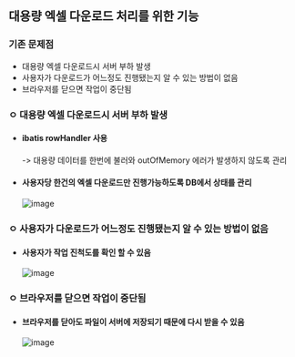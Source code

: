 ## 대용량 엑셀 다운로드 처리를 위한 기능

### 기존 문제점
 - 대용량 엑셀 다운로드시 서버 부하 발생
 - 사용자가 다운로드가 어느정도 진행됐는지 알 수 있는 방법이 없음
 - 브라우저를 닫으면 작업이 중단됨

### ㅇ 대용량 엑셀 다운로드시 서버 부하 발생
 - #### ibatis rowHandler 사용

     -> 대용량 데이터를 한번에 불러와 outOfMemory 에러가 발생하지 않도록 관리
 
 - #### 사용자당 한건의 엑셀 다운로드만 진행가능하도록 DB에서 상태를 관리
 
     ![image](https://user-images.githubusercontent.com/16552382/182095722-972446df-9e2f-450f-9c6c-a7de915768eb.png)
     
### ㅇ 사용자가 다운로드가 어느정도 진행됐는지 알 수 있는 방법이 없음
 - #### 사용자가 작업 진척도를 확인 할 수 있음
    ![image](https://user-images.githubusercontent.com/16552382/182097571-937f5ea0-6897-4805-9135-5af0afd6e91b.png)

### ㅇ 브라우저를 닫으면 작업이 중단됨
 - #### 브라우저를 닫아도 파일이 서버에 저장되기 때문에 다시 받을 수 있음
    ![image](https://user-images.githubusercontent.com/16552382/182098084-fdb576ca-9930-477e-97de-1dbb767bc883.png)
